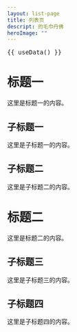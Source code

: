 ```yaml
---
layout: list-page
title: 列表页
descript: 的毛巾丹佛
heroImage: ""
---
```


<script setup>
import { useData, useRouter, useRoute  } from 'vitepress'

const { page } = useData()
</script>

<pre>{{ useData() }}</pre>
<!-- <pre>{{ useRoute() }}</pre> -->

<!-- # {{ $frontmatter }} -->

# 标题一

这里是标题一的内容。

## 子标题一

这里是子标题一的内容。

## 子标题二

这里是子标题二的内容。

# 标题二

这里是标题二的内容。

## 子标题三

这里是子标题三的内容。

## 子标题四

这里是子标题四的内容。
